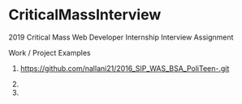 # CriticalMassInterview
 2019 Critical Mass Web Developer Internship Interview Assignment

Work / Project Examples
1) https://github.com/nallani21/2016_SIP_WAS_BSA_PoliTeen-.git

2)
3)
